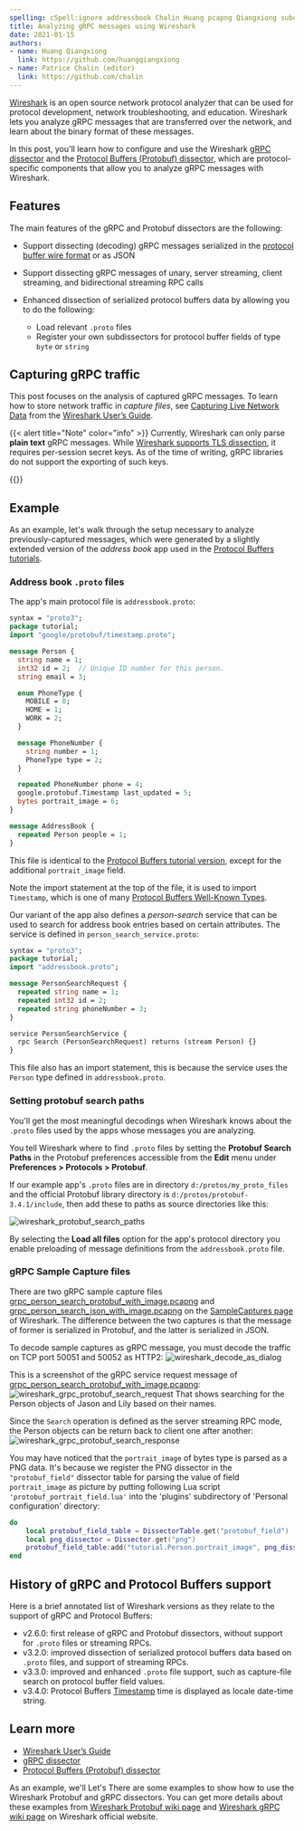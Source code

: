 ```yaml
---
spelling: cSpell:ignore addressbook Chalin Huang pcapng Qiangxiong subdissectors tcpdump Wireshark
title: Analyzing gRPC messages using Wireshark
date: 2021-01-15
authors:
- name: Huang Qiangxiong
  link: https://github.com/huangqiangxiong
- name: Patrice Chalin (editor)
  link: https://github.com/chalin
---
```


[Wireshark](https://www.wireshark.org) is an open source network protocol
analyzer that can be used for protocol development, network troubleshooting, and
education. Wireshark lets you analyze gRPC messages that are transferred over
the network, and learn about the binary format of these messages.

In this post, you'll learn how to configure and use the Wireshark [gRPC
dissector][] and the [Protocol Buffers (Protobuf) dissector][], which are
protocol-specific components that allow you to analyze gRPC messages with
Wireshark.

## Features

The main features of the gRPC and Protobuf dissectors are the following:

- Support dissecting (decoding) gRPC messages serialized in the
  [protocol buffer wire format][] or as JSON

- Support dissecting gRPC messages of unary, server streaming, client streaming,
  and bidirectional streaming RPC calls

- Enhanced dissection of serialized protocol buffers data by allowing
  you to do the following:
  - Load relevant `.proto` files
  - Register your own subdissectors for protocol buffer fields of type `byte` or
    `string`

## Capturing gRPC traffic

This post focuses on the analysis of captured gRPC messages. To learn how to
store network traffic in _capture files_, see [Capturing Live Network Data][]
from the [Wireshark User’s Guide][].

{{< alert title="Note" color="info" >}}
  Currently, Wireshark can only parse **plain text** gRPC messages. While
  [Wireshark supports TLS dissection][], it requires per-session secret keys. As
  of the time of writing, gRPC libraries do not support the exporting of such
  keys.

  [Wireshark supports TLS dissection]: https://gitlab.com/wireshark/wireshark/-/wikis/tls
{{</alert>}}

## Example

As an example, let's walk through the setup necessary to analyze
previously-captured messages, which were generated by a slightly extended
version of the _address book_ app used in the [Protocol Buffers tutorials][].

### Address book `.proto` files

The app's main protocol file is `addressbook.proto`:

```protobuf
syntax = "proto3";
package tutorial;
import "google/protobuf/timestamp.proto";

message Person {
  string name = 1;
  int32 id = 2;  // Unique ID number for this person.
  string email = 3;

  enum PhoneType {
    MOBILE = 0;
    HOME = 1;
    WORK = 2;
  }

  message PhoneNumber {
    string number = 1;
    PhoneType type = 2;
  }

  repeated PhoneNumber phone = 4;
  google.protobuf.Timestamp last_updated = 5;
  bytes portrait_image = 6;
}

message AddressBook {
  repeated Person people = 1;
}
```

This file is identical to the [Protocol Buffers tutorial version][pb-ab.proto],
except for the additional `portrait_image` field.

Note the import statement at the top of the file, it is used to import
`Timestamp`, which is one of many [Protocol Buffers Well-Known Types][].

Our variant of the app also defines a _person-search_ service that can be used to
search for address book entries based on certain attributes. The service is
defined in `person_search_service.proto`:

```protobuf
syntax = "proto3";
package tutorial;
import "addressbook.proto";

message PersonSearchRequest {
  repeated string name = 1;
  repeated int32 id = 2;
  repeated string phoneNumber = 3;
}

service PersonSearchService {
  rpc Search (PersonSearchRequest) returns (stream Person) {}
}
```

This file also has an import statement, this is because the service uses the
`Person` type defined in `addressbook.proto`.

### Setting protobuf search paths

You'll get the most meaningful decodings when Wireshark knows about the `.proto`
files used by the apps whose messages you are analyzing.

You tell Wireshark where to find `.proto` files by setting the **Protobuf Search
Paths** in the Protobuf preferences accessible from the **Edit** menu under
**Preferences > Protocols > Protobuf**.

If our example app's `.proto` files are in directory `d:/protos/my_proto_files`
and the official Protobuf library directory is
`d:/protos/protobuf-3.4.1/include`, then add these to paths as source
directories like this:

![wireshark_protobuf_search_paths](/img/wireshark_protobuf_search_paths.png)

By selecting the **Load all files** option for the app's protocol directory you
enable preloading of message definitions from the `addressbook.proto` file.

### gRPC Sample Capture files

There are two gRPC sample capture files
[grpc_person_search_protobuf_with_image.pcapng](https://gitlab.com/wireshark/wireshark/-/wikis/uploads/f6fcdceb0248669c0b057bd15d45ab6f/grpc_person_search_protobuf_with_image.pcapng)
and
[grpc_person_search_json_with_image.pcapng](https://gitlab.com/wireshark/wireshark/-/wikis/uploads/88c03db83efb2e3253c88f853d40477b/grpc_person_search_json_with_image.pcapng)
on the [SampleCaptures
page](https://gitlab.com/wireshark/wireshark/-/wikis/SampleCaptures) of
Wireshark. The difference between the two captures is that the message of former
is serialized in Protobuf, and the latter is serialized in JSON.

To decode sample captures as gRPC message, you must decode the traffic on TCP
port 50051 and 50052 as HTTP2:
![wireshark_decode_as_dialog](/img/wireshark_decode_as_dialog.png)

This is a screenshot of the gRPC service request message of
[grpc_person_search_protobuf_with_image.pcapng](https://gitlab.com/wireshark/wireshark/-/wikis/uploads/f6fcdceb0248669c0b057bd15d45ab6f/grpc_person_search_protobuf_with_image.pcapng):
![wireshark_grpc_protobuf_search_request](/img/wireshark_grpc_protobuf_search_request.png)
That shows searching for the Person objects of Jason and Lily based on their
names.

Since the `Search` operation is defined as the server streaming RPC mode, the
Person objects can be return back to client one after another:
![wireshark_grpc_protobuf_search_response](/img/wireshark_grpc_protobuf_search_response.png)

You may have noticed that the `portrait_image` of bytes type is parsed as a
PNG data. It's because we register the PNG dissector in the `"protobuf_field"`
dissector table for parsing the value of field `portrait_image` as picture by
putting following Lua script `'protobuf_portrait_field.lua'` into the 'plugins'
subdirectory of 'Personal configuration' directory:

```lua
do
    local protobuf_field_table = DissectorTable.get("protobuf_field")
    local png_dissector = Dissector.get("png")
    protobuf_field_table:add("tutorial.Person.portrait_image", png_dissector)
end
```

## History of gRPC and Protocol Buffers support

Here is a brief annotated list of Wireshark versions as they relate to the
support of gRPC and Protocol Buffers:

- v2.6.0: first release of gRPC and Protobuf dissectors, without
  support for `.proto` files or streaming RPCs.
- v3.2.0: improved dissection of serialized protocol buffers data based on
  `.proto` files, and support of streaming RPCs.
- v3.3.0: improved and enhanced `.proto` file support, such as capture-file
  search on protocol buffer field values.
- v3.4.0: Protocol Buffers [Timestamp][] time is displayed as locale date-time
  string.

## Learn more

- [Wireshark User’s Guide][]
- [gRPC dissector][]
- [Protocol Buffers (Protobuf) dissector][]

As an example, we'll
Let's
There are some examples to show how to use the Wireshark Protobuf and gRPC
dissectors. You can get more details about these examples from [Wireshark
Protobuf wiki page](https://gitlab.com/wireshark/wireshark/-/wikis/Protobuf) and
[Wireshark gRPC wiki page](https://gitlab.com/wireshark/wireshark/-/wikis/gRPC)
on Wireshark official website.


[Capturing Live Network Data]: https://www.wireshark.org/docs/wsug_html_chunked/ChapterCapture.html
[gRPC dissector]: https://gitlab.com/wireshark/wireshark/-/wikis/gRPC
[pb-ab.proto]: https://github.com/protocolbuffers/protobuf/blob/master/examples/addressbook.proto
[protocol buffer wire format]: https://developers.google.com/protocol-buffers/docs/encoding
[Protocol Buffers (Protobuf) dissector]: https://gitlab.com/wireshark/wireshark/-/wikis/Protobuf
[Protocol Buffers tutorials]: https://developers.google.com/protocol-buffers/docs/tutorials
[Protocol Buffers Well-Known Types]: https://developers.google.com/protocol-buffers/docs/reference/google.protobuf
[Timestamp]: https://developers.google.com/protocol-buffers/docs/reference/google.protobuf#google.protobuf.Timestamp
[Wireshark User’s Guide]: https://www.wireshark.org/docs/wsug_html_chunked/
